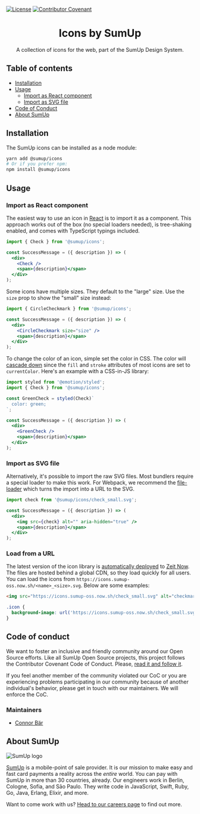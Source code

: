 [![License](https://img.shields.io/badge/license--lightgrey.svg)](https://github.com/sumup-oss/icons/LICENSE)
[![Contributor Covenant](https://img.shields.io/badge/Contributor%20Covenant-v1.4%20adopted-ff69b4.svg)](CODE_OF_CONDUCT.md)

<div align="center">

# Icons by SumUp

A collection of icons for the web, part of the SumUp Design System.

</div>

## Table of contents

- [Installation](#installation)
- [Usage](#usage)
  - [Import as React component](#import-as-react-component)
  - [Import as SVG file](#import-as-svg-file)
- [Code of Conduct](#code-of-conduct)
- [About SumUp](#about-sumup)

## Installation

The SumUp icons can be installed as a node module:

```sh
yarn add @sumup/icons
# Or if you prefer npm:
npm install @sumup/icons
```

## Usage

### Import as React component

The easiest way to use an icon in [React](https://reactjs.org/) is to import it as a component. This approach works out of the box (no special loaders needed), is tree-shaking enabled, and comes with TypeScript typings included.

```jsx
import { Check } from '@sumup/icons';

const SuccessMessage = ({ description }) => (
  <div>
    <Check />
    <span>{description}</span>
  </div>
);
```

Some icons have multiple sizes. They default to the "large" size. Use the `size` prop to show the "small" size instead:

```jsx
import { CircleCheckmark } from '@sumup/icons';

const SuccessMessage = ({ description }) => (
  <div>
    <CircleCheckmark size="size" />
    <span>{description}</span>
  </div>
);
```

To change the color of an icon, simple set the color in CSS. The color will [cascade down](https://css-tricks.com/cascading-svg-fill-color/) since the `fill` and `stroke` attributes of most icons are set to `currentColor`. Here's an example with a CSS-in-JS library:

```jsx
import styled from '@emotion/styled';
import { Check } from '@sumup/icons';

const GreenCheck = styled(Check)`
  color: green;
`;

const SuccessMessage = ({ description }) => (
  <div>
    <GreenCheck />
    <span>{description}</span>
  </div>
);
```

### Import as SVG file

Alternatively, it's possible to import the raw SVG files. Most bundlers require a special loader to make this work. For Webpack, we recommend the [file-loader](https://github.com/webpack-contrib/file-loader) which turns the import into a URL to the SVG.

```jsx
import check from '@sumup/icons/check_small.svg';

const SuccessMessage = ({ description }) => (
  <div>
    <img src={check} alt="" aria-hidden="true" />
    <span>{description}</span>
  </div>
);
```

### Load from a URL

The latest version of the icon library is [automatically deployed](https://icons.sumup-oss.now.sh/) to [Zeit Now](https://zeit.co/). The files are hosted behind a global CDN, so they load quickly for all users. You can load the icons from `https://icons.sumup-oss.now.sh/<name>_<size>.svg`. Below are some examples:

```html
<img src="https://icons.sumup-oss.now.sh/check_small.svg" alt="checkmark" />
```

```css
.icon {
  background-image: url('https://icons.sumup-oss.now.sh/check_small.svg');
}
```

## Code of conduct

We want to foster an inclusive and friendly community around our Open Source efforts. Like all SumUp Open Source projects, this project follows the Contributor Covenant Code of Conduct. Please, [read it and follow it](CODE_OF_CONDUCT.md).

If you feel another member of the community violated our CoC or you are experiencing problems participating in our community because of another individual's behavior, please get in touch with our maintainers. We will enforce the CoC.

### Maintainers

- [Connor Bär](mailto:connor.baer@sumup.com)

## About SumUp

![SumUp logo](https://raw.githubusercontent.com/sumup-oss/assets/master/sumup-logo.svg?sanitize=true)

[SumUp](https://sumup.com) is a mobile-point of sale provider. It is our mission to make easy and fast card payments a reality across the _entire_ world. You can pay with SumUp in more than 30 countries, already. Our engineers work in Berlin, Cologne, Sofia, and Sāo Paulo. They write code in JavaScript, Swift, Ruby, Go, Java, Erlang, Elixir, and more.

Want to come work with us? [Head to our careers page](https://sumup.com/careers) to find out more.
